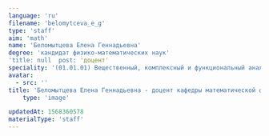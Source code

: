 ```yaml
---
language: 'ru'
filename: 'belomytceva_e_g'
type: 'staff'
aim: 'math'
name: 'Беломытцева Елена Геннадьевна'
degree: 'кандидат физико-математических наук'
'title: null  post: 'доцент'
speciality: '(01.01.01) Вещественный, комплексный и функциональный анализ'
avatar:
  - src: ''
title: 'Беломытцева Елена Геннадьевна - доцент кафедры математической физики'
    type: 'image'

updatedAt: 1568360578
materialType: 'staff'
---
```


